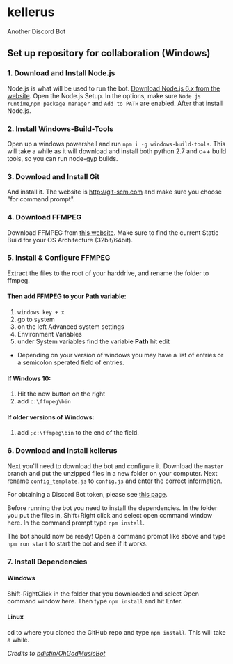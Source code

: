 # kellerus

Another Discord Bot

## Set up repository for collaboration (Windows)

### 1. Download and Install Node.js

Node.js is what will be used to run the bot. [Download Node.js 6.x from the website](https://nodejs.org/en/).
Open the Node.js Setup. In the options, make sure `Node.js runtime`,`npm package manager` and `Add to PATH` are enabled. After that install Node.js.

### 2. Install Windows-Build-Tools

Open up a windows powershell and run `npm i -g windows-build-tools`. This will take a while as it will download and install both python 2.7 and c++ build tools, so you can run node-gyp builds.

### 3. Download and Install Git

And install it. The website is http://git-scm.com and make sure you choose "for command prompt".

### 4. Download FFMPEG

Download FFMPEG from [this website](https://ffmpeg.zeranoe.com/builds/). Make sure to find the current Static Build for your OS Architecture (32bit/64bit).

### 5. Install & Configure FFMPEG

Extract the files to the root of your harddrive, and rename the folder to ffmpeg.

#### Then add FFMPEG to your Path variable:

1. `windows key + x`
2. go to system
3. on the left Advanced system settings
4. Environment Variables
5. under System variables find the variable **Path** hit edit

- Depending on your version of windows you may have a list of entries or a semicolon sperated field of entries.

#### If Windows 10:

1. Hit the new button on the right
2. add `c:\ffmpeg\bin`

#### If older versions of Windows:

1. add `;c:\ffmpeg\bin` to the end of the field.

### 6. Download and Install kellerus

Next you'll need to download the bot and configure it. Download the `master` branch and put the unzipped files in a new folder on your computer. Next rename `config_template.js` to `config.js` and enter the correct information.

For obtaining a Discord Bot token, please see [this page](https://discordapp.com/developers/docs/intro).

Before running the bot you need to install the dependencies. In the folder you put the files in, Shift+Right click and select open command window here. In the command prompt type `npm install`.

The bot should now be ready! Open a command prompt like above and type `npm run start` to start the bot and see if it works.

### 7. Install Dependencies

#### Windows

Shift-RightClick in the folder that you downloaded and select Open command window here. Then type `npm install` and hit Enter.

#### Linux

cd to where you cloned the GitHub repo and type `npm install`. This will take a while.

_Credits to [bdistin/OhGodMusicBot](https://github.com/bdistin/OhGodMusicBot/blob/master/README.md#download-ffmpeg)_